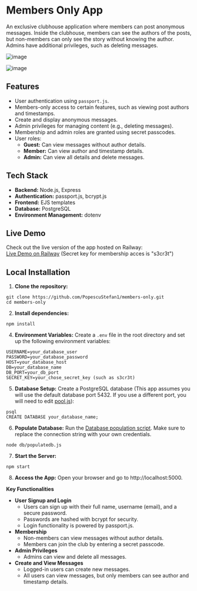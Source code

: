# Members Only App

An exclusive clubhouse application where members can post anonymous messages. Inside the clubhouse, members can see the authors of the posts, but non-members can only see the story without knowing the author. Admins have additional privileges, such as deleting messages.

![image](https://github.com/user-attachments/assets/96e04dc9-8f9e-4512-ad53-0521a4ea6648)

![image](https://github.com/user-attachments/assets/9b386613-dba9-479c-949b-07e19ccd6685)

## Features
- User authentication using ```passport.js```.
- Members-only access to certain features, such as viewing post authors and timestamps.
- Create and display anonymous messages.
- Admin privileges for managing content (e.g., deleting messages).
- Membership and admin roles are granted using secret passcodes.
- User roles:
  - **Guest:** Can view messages without author details.
  - **Member:** Can view author and timestamp details.
  - **Admin:** Can view all details and delete messages.

## Tech Stack
- **Backend:** Node.js, Express
- **Authentication:** passport.js, bcrypt.js
- **Frontend:** EJS templates
- **Database:** PostgreSQL
- **Environment Management:** dotenv

## Live Demo

Check out the live version of the app hosted on Railway:  
[Live Demo on Railway](https://members-only-production-0057.up.railway.app)
(Secret key for membership acces is "s3cr3t")

## Local Installation
1. **Clone the repository:**
```
git clone https://github.com/PopescuStefan1/members-only.git
cd members-only
```
2. **Install dependencies:**
```
npm install
```
4. **Environment Variables:** Create a ```.env``` file in the root directory and set up the following environment variables:
```
USERNAME=your_database_user
PASSWORD=your_database_password
HOST=your_database_host
DB=your_database_name
DB_PORT=your_db_port
SECRET_KEY=your_chose_secret_key (such as s3cr3t)
```
5. **Database Setup:** Create a PostgreSQL database (This app assumes you will use the default database port 5432. If you use a different port, you will need to edit [pool.js](db/pool.js)):
```
psql
CREATE DATABASE your_database_name;
```
6. **Populate Database:** Run the [Database population script](db/populatedb.js). Make sure to replace the connection string with your own credentials.
```
node db/populatedb.js
```
7. **Start the Server:**
```
npm start
```
8. **Access the App:** Open your browser and go to http://localhost:5000.

**Key Functionalities**
  - **User Signup and Login**
    - Users can sign up with their full name, username (email), and a secure password.
    - Passwords are hashed with bcrypt for security.
    - Login functionality is powered by passport.js.
  - **Membership**
    - Non-members can view messages without author details.
    - Members can join the club by entering a secret passcode.
  - **Admin Privileges**
    - Admins can view and delete all messages.
  - **Create and View Messages**
    - Logged-in users can create new messages.
    - All users can view messages, but only members can see author and timestamp details.
